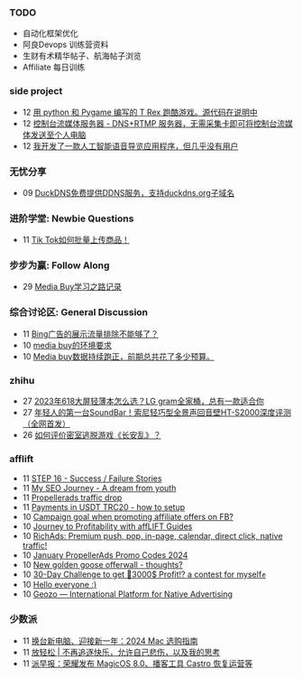 ### TODO
-  自动化框架优化
-  阿良Devops 训练营资料
-  生财有术精华帖子、航海帖子浏览
-  Affiliate 每日训练

### side project
<!-- sideproject:START -->
-  12 [用 python 和 Pygame 编写的 T Rex 跑酷游戏。源代码在说明中](https://www.youtube.com/watch?v=pZySIXSelCA)
-  12 [控制台流媒体服务器 - DNS+RTMP 服务器，无需采集卡即可将控制台流媒体发送至个人电脑](https://github.com/Aioros/console-streaming-server)
-  12 [我开发了一款人工智能语音导览应用程序，但几乎没有用户](https://www.reddit.com/r/SideProject/comments/18gpp0e/ive_built_an_ai_audio_tour_app_but_have_almost_no/)<!-- sideproject:END -->


### 无忧分享
<!-- ruyo:START -->
-  09 [DuckDNS免费提供DDNS服务，支持duckdns.org子域名](https://51.ruyo.net/18593.html)<!-- ruyo:END -->

### 进阶学堂: Newbie Questions
<!-- advertcn1:START -->
-  11 [Tik Tok如何批量上传商品！](https://www.advertcn.com/thread-113632-1-1.html)<!-- advertcn1:END -->

### 步步为赢: Follow Along
<!-- advertcn2:START -->
-  29 [Media Buy学习之路记录](https://www.advertcn.com/thread-113493-1-1.html)<!-- advertcn2:END -->

### 综合讨论区: General Discussion
<!-- advertcn3:START -->
-  11 [Bing广告的展示流量排除不能够了？](https://www.advertcn.com/thread-113628-1-1.html)
-  10 [media buy的环境要求](https://www.advertcn.com/thread-113626-1-1.html)
-  10 [Media buy数据持续跑正，前期总共花了多少预算。](https://www.advertcn.com/thread-113622-1-1.html)<!-- advertcn3:END -->


### zhihu
<!-- zhihu:START -->
-  27 [2023年618大屏轻薄本怎么选？LG gram全家桶，总有一款适合你](http://zhuanlan.zhihu.com/p/632641888?utm_campaign=rss&utm_medium=rss&utm_source=rss&utm_content=title)
-  27 [年轻人的第一台SoundBar！索尼轻巧型全景声回音壁HT-S2000深度评测（全网首发）](http://zhuanlan.zhihu.com/p/630990296?utm_campaign=rss&utm_medium=rss&utm_source=rss&utm_content=title)
-  26 [如何评价密室逃脱游戏《长安乱》？](http://www.zhihu.com/question/563950552/answer/3045961312?utm_campaign=rss&utm_medium=rss&utm_source=rss&utm_content=title)<!-- zhihu:END -->

### afflift
<!-- afflift:START -->
-  11 [STEP 16 - Success / Failure Stories](https://afflift.com/f/threads/step-16-success-failure-stories.12327/)
-  11 [My SEO Journey - A dream from youth](https://afflift.com/f/threads/my-seo-journey-a-dream-from-youth.12005/)
-  11 [Propellerads traffic drop](https://afflift.com/f/threads/propellerads-traffic-drop.12404/)
-  11 [Payments in USDT TRC20 - how to setup](https://afflift.com/f/threads/payments-in-usdt-trc20-how-to-setup.12435/)
-  10 [Campaign goal when promoting affiliate offers on FB?](https://afflift.com/f/threads/campaign-goal-when-promoting-affiliate-offers-on-fb.12436/)
-  10 [Journey to Profitability with affLIFT Guides](https://afflift.com/f/threads/journey-to-profitability-with-afflift-guides.10148/)
-  10 [RichAds: Premium push, pop, in-page, calendar, direct click, native traffic!](https://afflift.com/f/threads/richads-premium-push-pop-in-page-calendar-direct-click-native-traffic.991/)
-  10 [January PropellerAds Promo Codes 2024](https://afflift.com/f/threads/january-propellerads-promo-codes-2024.12417/)
-  10 [New golden goose offerwall - thoughts?](https://afflift.com/f/threads/new-golden-goose-offerwall-thoughts.12428/)
-  10 [30-Day Challenge to get 🎯3000$ Profit⁉ a contest for myself✊](https://afflift.com/f/threads/30-day-challenge-to-get-%F0%9F%8E%AF3000-profit%E2%81%89-a-contest-for-myself%E2%9C%8A.9419/)
-  10 [Hello everyone :&rpar;](https://afflift.com/f/threads/hello-everyone.12425/)
-  10 [Geozo — International Platform for Native Advertising](https://afflift.com/f/threads/geozo-%E2%80%94-international-platform-for-native-advertising.12082/)<!-- afflift:END -->

### 少数派
<!-- sspai:START -->
-  11 [换台新电脑、迎接新一年：2024 Mac 选购指南](https://sspai.com/post/85735)
-  11 [放轻松 | 不再追逐快乐，允许自己悲伤，以及我的思考](https://sspai.com/post/85462)
-  11 [派早报：荣耀发布 MagicOS 8.0、播客工具 Castro 恢复运营等](https://sspai.com/post/85729)<!-- sspai:END -->
